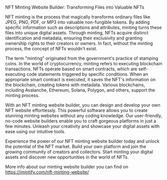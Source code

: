 NFT Minting Website Builder: Transforming Files into Valuable NFTs

NFT minting is the process that magically transforms ordinary files like JPEG, PNG, PDF, or MP3 into valuable non-fungible tokens. By adding specific information such as descriptions and attributes, minting turns these files into unique digital assets. Through minting, NFTs acquire distinct identification and metadata, ensuring their exclusivity and granting ownership rights to their creators or owners. In fact, without the minting process, the concept of NFTs wouldn't exist.

The term "minting" originated from the government's practice of stamping coins. In the world of cryptocurrency, minting refers to executing blockchain transactions. NFTs operate based on smart contracts, which are self-executing code statements triggered by specific conditions. When an appropriate smart contract is executed, it saves the NFT's information on the blockchain, creating tokens with metadata. Various blockchains, including Avalanche, Ethereum, Solana, Polygon, and others, support the minting process.

With an NFT minting website builder, you can design and develop your own NFT website effortlessly. This powerful software allows you to create stunning minting websites without any coding knowledge. Our user-friendly, no-code website builders enable you to craft gorgeous platforms in just a few minutes. Unleash your creativity and showcase your digital assets with ease using our intuitive tools.

Experience the power of our NFT minting website builder today and unlock the potential of the NFT market. Build your own platform and join the growing community of creators and collectors. Start minting your digital assets and discover new opportunities in the world of NFTs.

More info about our minting website builder you can find on https://imintify.com/nft-minting-website/

